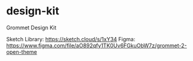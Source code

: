 # design-kit
Grommet Design Kit

Sketch Library: https://sketch.cloud/s/1xY34
Figma: https://www.figma.com/file/aO892qfy1TK0Uv6FGkuObW7z/grommet-2-open-theme
